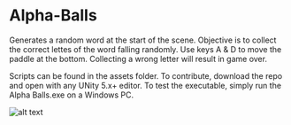 # Alpha-Balls

Generates a random word at the start of the scene. Objective is to collect the correct lettes of the word falling randomly. Use keys A & D to move the paddle at the bottom. Collecting a wrong letter will result in game over.

Scripts can be found in the assets folder. 
To contribute, download the repo and open with any UNity 5.x+ editor. 
To test the executable, simply run the Alpha Balls.exe on a Windows PC.

![alt text](https://raw.githubusercontent.com/agarwalkaushal/Aplha-Balls/master/Editor.png)
